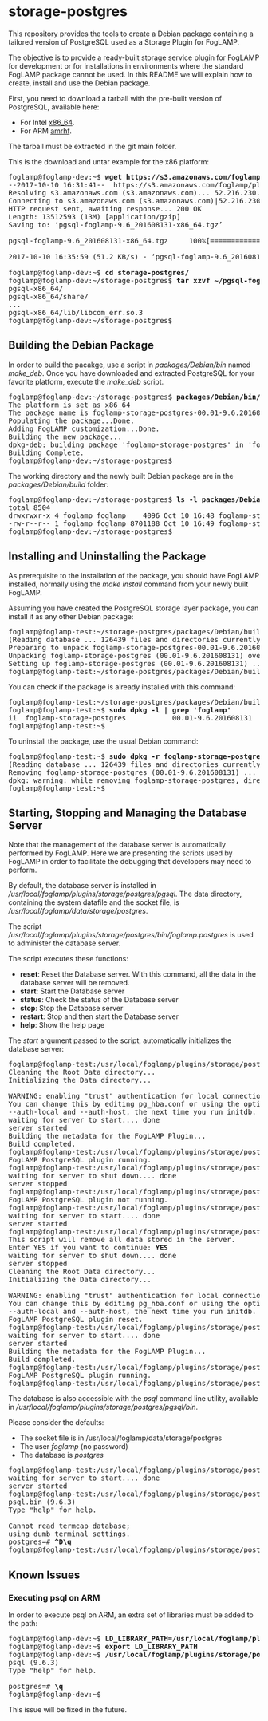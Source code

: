 # storage-postgres
This repository provides the tools to create a Debian package containing a tailored version of PostgreSQL used as a Storage Plugin for FogLAMP.

The objective is to provide a ready-built storage service plugin for FogLAMP for development or for installations in environments where the standard FogLAMP package cannot be used. In this README we will explain how to create, install and use the Debian package.

First, you need to download a tarball with the pre-built version of PostgreSQL, available here:

* For Intel [x86_64](https://s3.amazonaws.com/foglamp/plugins/storage/postgres/pgsql-foglamp-9.6_201608131-x86_64.tgz).
* For ARM   [amrhf](https://s3.amazonaws.com/foglamp/plugins/storage/postgres/pgsql-foglamp-9.6_201608131-armhf.tgz).

The tarball must be extracted in the git main folder. 

This is the download and untar example for the x86 platform:
<pre>
foglamp@foglamp-dev:~$ <b>wget https://s3.amazonaws.com/foglamp/plugins/storage/postgres/pgsql-foglamp-9.6\_201608131-x86_64.tgz</b>
--2017-10-10 16:31:41--  https://s3.amazonaws.com/foglamp/plugins/storage/postgres/pgsql-foglamp-9.6_201608131-x86_64.tgz
Resolving s3.amazonaws.com (s3.amazonaws.com)... 52.216.230.125
Connecting to s3.amazonaws.com (s3.amazonaws.com)|52.216.230.125|:443... connected.
HTTP request sent, awaiting response... 200 OK
Length: 13512593 (13M) [application/gzip]
Saving to: ‘pgsql-foglamp-9.6_201608131-x86_64.tgz’

pgsql-foglamp-9.6_201608131-x86_64.tgz     100%[=====================================================================================>]  12.89M   127KB/s    in 4m 18s

2017-10-10 16:35:59 (51.2 KB/s) - ‘pgsql-foglamp-9.6_201608131-x86_64.tgz’ saved [13512593/13512593]

foglamp@foglamp-dev:~$ <b>cd storage-postgres/</b>
foglamp@foglamp-dev:~/storage-postgres$ <b>tar xzvf ~/pgsql-foglamp-9.6_201608131-x86_64.tgz</b>
pgsql-x86_64/
pgsql-x86_64/share/
...
pgsql-x86_64/lib/libcom_err.so.3
foglamp@foglamp-dev:~/storage-postgres$
</pre>


## Building the Debian Package

In order to build the pacakge, use a script in _packages/Debian/bin_ named _make\_deb_. Once you have downloaded and extracted PostgreSQL for your favorite platform, execute the _make\_deb_ script.

<pre>
foglamp@foglamp-dev:~/storage-postgres$ <b>packages/Debian/bin/make_deb x86</b>
The platform is set as x86_64
The package name is foglamp-storage-postgres-00.01-9.6.201608131-x86_64
Populating the package...Done.
Adding FogLAMP customization...Done.
Building the new package...
dpkg-deb: building package 'foglamp-storage-postgres' in 'foglamp-storage-postgres-00.01-9.6.201608131-x86_64.deb'.
Building Complete.
foglamp@foglamp-dev:~/storage-postgres$
</pre>

The working directory and the newly built Debian package are in the _packages/Debian/build_ folder:
<pre>
foglamp@foglamp-dev:~/storage-postgres$ <b>ls -l packages/Debian/build</b>
total 8504
drwxrwxr-x 4 foglamp foglamp    4096 Oct 10 16:48 foglamp-storage-postgres-00.01-9.6.201608131-x86_64
-rw-r--r-- 1 foglamp foglamp 8701188 Oct 10 16:49 foglamp-storage-postgres-00.01-9.6.201608131-x86_64.deb
foglamp@foglamp-dev:~/storage-postgres$
</pre>


## Installing and Uninstalling the Package

As prerequisite to the installation of the package, you should have FogLAMP installed, normally using the _make install_ command from your newly built FogLAMP.

Assuming you have created the PostgreSQL storage layer package, you can install it as any other Debian package:
<pre>
foglamp@foglamp-test:~/storage-postgres/packages/Debian/build$ <b>sudo dpkg -i foglamp-storage-postgres-00.01-9.6.201608131-x86_64.deb</b>
(Reading database ... 126439 files and directories currently installed.)
Preparing to unpack foglamp-storage-postgres-00.01-9.6.201608131-x86_64.deb ...
Unpacking foglamp-storage-postgres (00.01-9.6.201608131) over (00.01-9.6.201608131) ...
Setting up foglamp-storage-postgres (00.01-9.6.201608131) ...
foglamp@foglamp-test:~/storage-postgres/packages/Debian/build$
</pre>

You can check if the package is already installed with this command:
<pre>
foglamp@foglamp-test:~/storage-postgres/packages/Debian/build$ <b>cd</b>
foglamp@foglamp-test:~$ <b>sudo dpkg -l | grep 'foglamp'</b>
ii  foglamp-storage-postgres           00.01-9.6.201608131                        amd64        PostgreSQL Storage Layer Plugin for FogLAMP
foglamp@foglamp-test:~$
</pre>

To uninstall the package, use the usual Debian command:
<pre>
foglamp@foglamp-test:~$ <b>sudo dpkg -r foglamp-storage-postgres</b>
(Reading database ... 126439 files and directories currently installed.)
Removing foglamp-storage-postgres (00.01-9.6.201608131) ...
dpkg: warning: while removing foglamp-storage-postgres, directory '/usr/local' not empty so not removed
foglamp@foglamp-test:~$
</pre>

## Starting, Stopping and Managing the Database Server

Note that the management of the database server is automatically performed by FogLAMP. Here we are presenting the scripts used by FogLAMP in order to facilitate the debugging that developers may need to perform.

By default, the database server is installed in _/usr/local/foglamp/plugins/storage/postgres/pgsql_.
The data directory, containing the system datafile and the socket file, is _/usr/local/foglamp/data/storage/postgres_.

The script _/usr/local/foglamp/plugins/storage/postgres/bin/foglamp.postgres_ is used to administer the database server.

The script executes these functions:
* **reset**: Reset the Database server. With this command, all the data in the database server will be removed.
* **start**: Start the Database server
* **status**: Check the status of the Database server
* **stop**: Stop the Database server
* **restart**: Stop and then start the Database server
* **help**: Show the help page

The _start_ argument passed to the script, automatically initializes the database server:
<pre>
foglamp@foglamp-test:/usr/local/foglamp/plugins/storage/postgres/bin$ <b>./foglamp.postgres start</b>
Cleaning the Root Data directory...
Initializing the Data directory...

WARNING: enabling "trust" authentication for local connections
You can change this by editing pg_hba.conf or using the option -A, or
--auth-local and --auth-host, the next time you run initdb.
waiting for server to start.... done
server started
Building the metadata for the FogLAMP Plugin...
Build completed.
foglamp@foglamp-test:/usr/local/foglamp/plugins/storage/postgres/bin$ <b>./foglamp.postgres status</b>
FogLAMP PostgreSQL plugin running.
foglamp@foglamp-test:/usr/local/foglamp/plugins/storage/postgres/bin$ <b>./foglamp.postgres stop</b>
waiting for server to shut down.... done
server stopped
foglamp@foglamp-test:/usr/local/foglamp/plugins/storage/postgres/bin$ <b>./foglamp.postgres status</b>
FogLAMP PostgreSQL plugin not running.
foglamp@foglamp-test:/usr/local/foglamp/plugins/storage/postgres/bin$ <b>./foglamp.postgres start</b>
waiting for server to start.... done
server started
foglamp@foglamp-test:/usr/local/foglamp/plugins/storage/postgres/bin$ <b>./foglamp.postgres reset</b>
This script will remove all data stored in the server.
Enter YES if you want to continue: <b>YES</b>
waiting for server to shut down.... done
server stopped
Cleaning the Root Data directory...
Initializing the Data directory...

WARNING: enabling "trust" authentication for local connections
You can change this by editing pg_hba.conf or using the option -A, or
--auth-local and --auth-host, the next time you run initdb.
FogLAMP PostgreSQL plugin reset.
foglamp@foglamp-test:/usr/local/foglamp/plugins/storage/postgres/bin$ <b>./foglamp.postgres start</b>
waiting for server to start.... done
server started
Building the metadata for the FogLAMP Plugin...
Build completed.
foglamp@foglamp-test:/usr/local/foglamp/plugins/storage/postgres/bin$ <b>./foglamp.postgres status</b>
FogLAMP PostgreSQL plugin running.
foglamp@foglamp-test:/usr/local/foglamp/plugins/storage/postgres/bin$
</pre>

The database is also accessible with the _psql_ command line utility, available in _/usr/local/foglamp/plugins/storage/postgres/pgsql/bin_. 

Please consider the defaults:
* The socket file is in /usr/local/foglamp/data/storage/postgres
* The user _foglamp_ (no password)
* The database is _postgres_

<pre>
foglamp@foglamp-test:/usr/local/foglamp/plugins/storage/postgres/pgsql/bin$ <b>/usr/local/foglamp/plugins/storage/postgres/bin/foglamp.postgres start</b>
waiting for server to start.... done
server started
foglamp@foglamp-test:/usr/local/foglamp/plugins/storage/postgres/pgsql/bin$ <b>./psql -U foglamp postgres -h /usr/local/foglamp/data/storage/postgres</b>
psql.bin (9.6.3)
Type "help" for help.

Cannot read termcap database;
using dumb terminal settings.
postgres=# <b>^D\q</b>
foglamp@foglamp-test:/usr/local/foglamp/plugins/storage/postgres/pgsql/bin$
</pre>

## Known Issues

### Executing psql on ARM
In order to execute psql on ARM, an extra set of libraries must be added to the path:

<pre>
foglamp@foglamp-dev:~$ <b>LD_LIBRARY_PATH=/usr/local/foglamp/plugins/storage/postgres/pgsql/lib:/usr/local/foglamp/plugins/storage/postgres/pgsql/lib/arm-linux-gnueabihf</b>
foglamp@foglamp-dev:~$ <b>export LD_LIBRARY_PATH</b>
foglamp@foglamp-dev:~$ <b>/usr/local/foglamp/plugins/storage/postgres/pgsql/bin/psql -h /usr/local/foglamp/data/storage/postgres -U foglamp postgres</b>
psql (9.6.3)
Type "help" for help.

postgres=# <b>\q</b>
foglamp@foglamp-dev:~$
</pre>

This issue will be fixed in the future.

